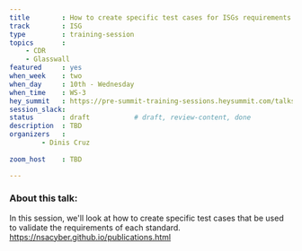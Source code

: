 ```yaml
---
title        : How to create specific test cases for ISGs requirements
track        : ISG
type         : training-session
topics       :
    - CDR
    - Glasswall
featured     : yes
when_week    : two
when_day     : 10th - Wednesday
when_time    : WS-3
hey_summit   : https://pre-summit-training-sessions.heysummit.com/talks/isgs-how-to-create-specfic-test-cases-for-its-requirements-5pm-bst
session_slack: 
status       : draft           # draft, review-content, done
description  : TBD
organizers   : 
        - Dinis Cruz
       
zoom_host    : TBD

---
```


### About this talk:

In this session, we'll look at how to create specific test cases that be used to validate the requirements of each standard.
https://nsacyber.github.io/publications.html  
